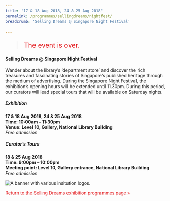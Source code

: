 ```yaml
---
title: '17 & 18 Aug 2018, 24 & 25 Aug 2018'
permalink: /programmes/sellingdreams/nightfest/
breadcrumb: 'Selling Dreams @ Singapore Night Festival'

---
```



<blockquote style="color: #E21216; font-size: 150%;">The event is over.</blockquote>

#### Selling Dreams @ Singapore Night Festival

Wander about the library’s ‘department store’ and discover the rich treasures and fascinating stories of Singapore’s published heritage through the medium of advertising. During the Singapore Night Festival, the exhibition’s opening hours will be extended until 11.30pm. During this period, our curators will lead special tours that will be available on Saturday nights.

##### Exhibition
__17 & 18 Aug 2018, 24 & 25 Aug 2018__<br>
__Time: 10:00am – 11:30pm__<br>
__Venue: Level 10, Gallery, National Library Building__<br>
_Free admission_

##### Curator’s Tours
__18 & 25 Aug 2018__<br>
__Time: 9:00pm – 10:00pm__<br>
__Meeting point: Level 10, Gallery entrance, National Library Building__<br>
_Free admission_

<img srcset="/images/event-images/sellingdreamsonsite/snf_credit_line_black_940x323_400w.jpg 400w, /images/event-images/sellingdreamsonsite/SNF_Credit_Line_Black_940x323_940w.jpg 940w" sizes="(max-width: 500px) 40vw, 94vw" height="323" width="940" src="/images/event-images/sellingdreamsonsite/SNF_Credit_Line_Black_940x323_400w.jpg" alt="A banner with various insitution logos.">

<a href="/exhibitions/past-exhibitions/sellingdreams/programmes/" style="color:#E21216;">Return to the Selling Dreams exhibition programmes page &#187;</a>
